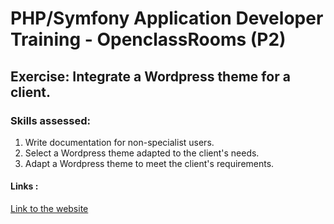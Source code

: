 # PHP/Symfony Application Developer Training - OpenclassRooms (P2)

## Exercise: Integrate a Wordpress theme for a client. 

### Skills assessed:
 1. Write documentation for non-specialist users.
 2. Select a Wordpress theme adapted to the client's needs. 
 3. Adapt a Wordpress theme to meet the client's requirements.

#### Links :
[Link to the website](https://chalets-et-caviar.gael-paquien.fr/)